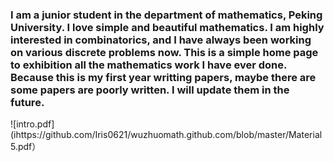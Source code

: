 ### I am a junior student in the department of mathematics, Peking University. I love simple and beautiful mathematics. I am highly interested in combinatorics, and I have always been working on various discrete problems now. This is a simple home page to exhibition all the mathematics work I have ever done. Because this is my first year writting papers, maybe there are some papers are poorly written. I will update them in the future. 
![intro.pdf](ihttps://github.com/Iris0621/wuzhuomath.github.com/blob/master/Material5.pdf）
